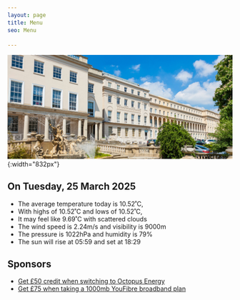 ```yaml
---
layout: page
title: Menu
seo: Menu

---
```


![Logo](/images/logo.jpg){:width="832px"}


<!-- weather_marker starts -->
## On Tuesday, 25 March 2025

- The average temperature today is 10.52˚C,
- With highs of 10.52˚C and lows of 10.52˚C,
- It may feel like 9.69˚C with scattered clouds
- The wind speed is 2.24m/s and visibility is 9000m
- The pressure is 1022hPa and humidity is 79%
- The sun will rise at 05:59 and set at 18:29

<!-- weather_marker ends -->


## Sponsors

- [Get £50 credit when switching to Octopus Energy](https://bit.ly/3oD1nnS)
- [Get £75 when taking a 1000mb YouFibre broadband plan](https://aklam.io/91zWhU?)

